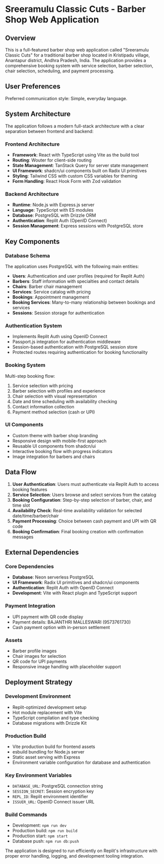 # Sreeramulu Classic Cuts - Barber Shop Web Application

## Overview

This is a full-featured barber shop web application called "Sreeramulu Classic Cuts" for a traditional barber shop located in Kristipadu village, Anantapur district, Andhra Pradesh, India. The application provides a comprehensive booking system with service selection, barber selection, chair selection, scheduling, and payment processing.

## User Preferences

Preferred communication style: Simple, everyday language.

## System Architecture

The application follows a modern full-stack architecture with a clear separation between frontend and backend:

### Frontend Architecture
- **Framework**: React with TypeScript using Vite as the build tool
- **Routing**: Wouter for client-side routing
- **State Management**: TanStack Query for server state management
- **UI Framework**: shadcn/ui components built on Radix UI primitives
- **Styling**: Tailwind CSS with custom CSS variables for theming
- **Form Handling**: React Hook Form with Zod validation

### Backend Architecture
- **Runtime**: Node.js with Express.js server
- **Language**: TypeScript with ES modules
- **Database**: PostgreSQL with Drizzle ORM
- **Authentication**: Replit Auth (OpenID Connect)
- **Session Management**: Express sessions with PostgreSQL store

## Key Components

### Database Schema
The application uses PostgreSQL with the following main entities:
- **Users**: Authentication and user profiles (required for Replit Auth)
- **Barbers**: Staff information with specialties and contact details
- **Chairs**: Barber chair management
- **Services**: Service catalog with pricing
- **Bookings**: Appointment management
- **Booking Services**: Many-to-many relationship between bookings and services
- **Sessions**: Session storage for authentication

### Authentication System
- Implements Replit Auth using OpenID Connect
- Passport.js integration for authentication middleware
- Session-based authentication with PostgreSQL session store
- Protected routes requiring authentication for booking functionality

### Booking System
Multi-step booking flow:
1. Service selection with pricing
2. Barber selection with profiles and experience
3. Chair selection with visual representation
4. Date and time scheduling with availability checking
5. Contact information collection
6. Payment method selection (cash or UPI)

### UI Components
- Custom theme with barber shop branding
- Responsive design with mobile-first approach
- Reusable UI components from shadcn/ui
- Interactive booking flow with progress indicators
- Image integration for barbers and chairs

## Data Flow

1. **User Authentication**: Users must authenticate via Replit Auth to access booking features
2. **Service Selection**: Users browse and select services from the catalog
3. **Booking Configuration**: Step-by-step selection of barber, chair, and time slot
4. **Availability Check**: Real-time availability validation for selected date/time/barber/chair
5. **Payment Processing**: Choice between cash payment and UPI with QR code
6. **Booking Confirmation**: Final booking creation with confirmation messages

## External Dependencies

### Core Dependencies
- **Database**: Neon serverless PostgreSQL
- **UI Framework**: Radix UI primitives and shadcn/ui components
- **Authentication**: Replit Auth with OpenID Connect
- **Development**: Vite with React plugin and TypeScript support

### Payment Integration
- UPI payment with QR code display
- Payment details: BAJANTHRI MALLESWARI (9573761730)
- Cash payment option with in-person settlement

### Assets
- Barber profile images
- Chair images for selection
- QR code for UPI payments
- Responsive image handling with placeholder support

## Deployment Strategy

### Development Environment
- Replit-optimized development setup
- Hot module replacement with Vite
- TypeScript compilation and type checking
- Database migrations with Drizzle Kit

### Production Build
- Vite production build for frontend assets
- esbuild bundling for Node.js server
- Static asset serving with Express
- Environment variable configuration for database and authentication

### Key Environment Variables
- `DATABASE_URL`: PostgreSQL connection string
- `SESSION_SECRET`: Session encryption key
- `REPL_ID`: Replit environment identifier
- `ISSUER_URL`: OpenID Connect issuer URL

### Build Commands
- Development: `npm run dev`
- Production build: `npm run build`
- Production start: `npm start`
- Database push: `npm run db:push`

The application is designed to run efficiently on Replit's infrastructure with proper error handling, logging, and development tooling integration.
